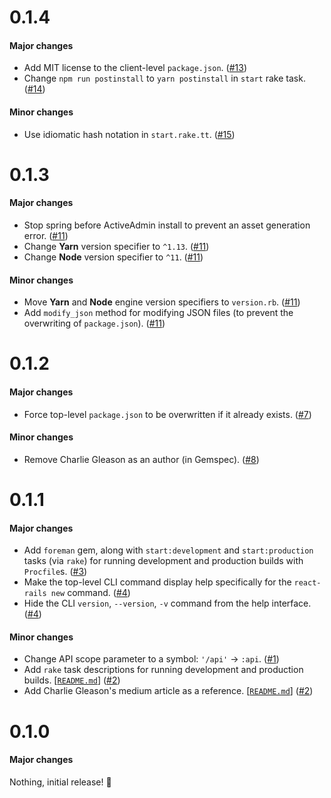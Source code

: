 # 0.1.4

#### Major changes

- Add MIT license to the client-level `package.json`. ([#13](https://github.com/eonu/react-rails-api/pull/13))
- Change `npm run postinstall` to `yarn postinstall` in `start` rake task. ([#14](https://github.com/eonu/react-rails-api/pull/14))

#### Minor changes

- Use idiomatic hash notation in `start.rake.tt`. ([#15](https://github.com/eonu/react-rails-api/pull/15/))

# 0.1.3

#### Major changes

- Stop spring before ActiveAdmin install to prevent an asset generation error. ([#11](https://github.com/eonu/react-rails-api/pull/11))
- Change **Yarn** version specifier to `^1.13`. ([#11](https://github.com/eonu/react-rails-api/pull/11))
- Change **Node** version specifier to `^11`. ([#11](https://github.com/eonu/react-rails-api/pull/11))

#### Minor changes

- Move **Yarn** and **Node** engine version specifiers to `version.rb`. ([#11](https://github.com/eonu/react-rails-api/pull/11))
- Add `modify_json` method for modifying JSON files (to prevent the overwriting of `package.json`). ([#11](https://github.com/eonu/react-rails-api/pull/11))

# 0.1.2

#### Major changes

- Force top-level `package.json` to be overwritten if it already exists. ([#7](https://github.com/eonu/react-rails-api/pull/7))

#### Minor changes

- Remove Charlie Gleason as an author (in Gemspec). ([#8](https://github.com/eonu/react-rails-api/pull/8))

# 0.1.1

#### Major changes

- Add `foreman` gem, along with `start:development` and `start:production` tasks (via `rake`) for running development and production builds with `Procfile`s. ([#3](https://github.com/eonu/react-rails-api/pull/3))
- Make the top-level CLI command display help specifically for the `react-rails new` command. ([#4](https://github.com/eonu/react-rails-api/pull/4))
- Hide the CLI `version`, `--version`, `-v` command from the help interface. ([#4](https://github.com/eonu/react-rails-api/pull/4))

#### Minor changes

- Change API scope parameter to a symbol: `'/api'` -> `:api`. ([#1](https://github.com/eonu/react-rails-api/pull/1))
- Add `rake` task descriptions for running development and production builds. [[`README.md`](https://github.com/eonu/react-rails-api/pull/2/files#diff-04c6e90faac2675aa89e2176d2eec7d8)] ([#2](https://github.com/eonu/react-rails-api/pull/2))
- Add Charlie Gleason's medium article as a reference. [[`README.md`](https://github.com/eonu/react-rails-api/pull/2/files#diff-04c6e90faac2675aa89e2176d2eec7d8)] ([#2](https://github.com/eonu/react-rails-api/pull/2))

# 0.1.0

#### Major changes

Nothing, initial release! 🎉